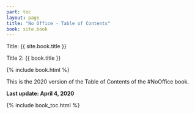```yaml
---
part: toc
layout: page
title: "No Office - Table of Contents"
book: site.book
---
```


Title: {{ site.book.title }}

Title 2: {{ book.title }}

{% include book.html %}

This is the 2020 version of the Table of Contents of the #NoOffice book.

**Last update: April 4, 2020**

{% include book_toc.html %}